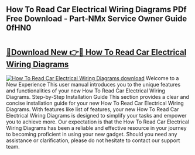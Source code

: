 ## How To Read Car Electrical Wiring Diagrams PDf Free Download - Part-NMx Service Owner Guide 0fHN0

# <h2><a href="http://dfmuy66.blite.top/?on=How+To+Read+Car+Electrical+Wiring+Diagrams">🔗Download New 👉🔴 How To Read Car Electrical Wiring Diagrams</a></h2>

[![How To Read Car Electrical Wiring Diagrams download](https://i.imgur.com/lujVjoI.png)](http://dfmuy66.blite.top/?on=How+To+Read+Car+Electrical+Wiring+Diagrams)
Welcome to a New Experience This user manual introduces you to the unique features and functionalities of your new How To Read Car Electrical Wiring Diagrams. Step-by-Step Installation Guide This section provides a clear and concise installation guide for your new How To Read Car Electrical Wiring Diagrams. With features like list of features, your new How To Read Car Electrical Wiring Diagrams is designed to simplify your tasks and empower you to achieve more. Our expectation is that the How To Read Car Electrical Wiring Diagrams has been a reliable and effective resource in your journey to becoming proficient in using your new gadget. Should you need any assistance or clarification, please do not hesitate to contact our support team.
